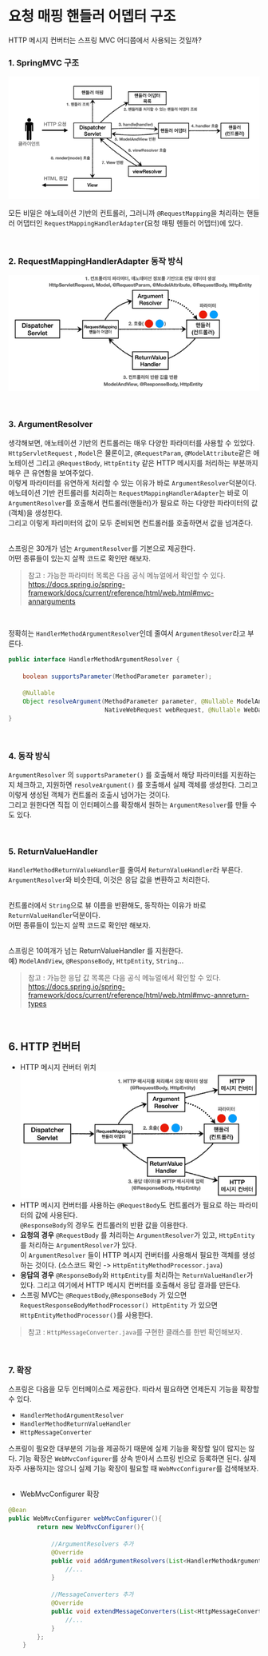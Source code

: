# 요청 매핑 핸들러 어뎁터 구조
HTTP 메시지 컨버터는 스프링 MVC 어디쯤에서 사용되는 것일까?

### 1. SpringMVC 구조
![SpringMVC 구조](Request_Mapping_Handler_Adapter_Structure1.PNG)

모든 비밀은 애노테이션 기반의 컨트롤러, 그러니까 `@RequestMapping`을 처리하는 핸들러 어댑터인 `RequestMappingHandlerAdapter`(요청 매핑 헨들러 어뎁터)에 있다.

<br>

### 2. RequestMappingHandlerAdapter 동작 방식
![RequestMappingHandlerAdapter 동작 방식](Request_Mapping_Handler_Adapter_Structure2.PNG)

<br>

### 3. ArgumentResolver

생각해보면, 애노테이션 기반의 컨트롤러는 매우 다양한 파라미터를 사용할 수 있었다.<br>
`HttpServletRequest` , `Model`은 물론이고, `@RequestParam`, `@ModelAttribute`같은 애노테이션 그리고 `@RequestBody`, `HttpEntity` 같은 HTTP 메시지를 처리하는 부분까지 매우 큰 유연함을 보여주었다.<br>
이렇게 파라미터를 유연하게 처리할 수 있는 이유가 바로 `ArgumentResolver`덕분이다.
애노테이션 기반 컨트롤러를 처리하는 `RequestMappingHandlerAdapter`는 바로 이 `ArgumentResolver`를 호출해서 컨트롤러(핸들러)가 필요로 하는 다양한 파라미터의 값(객체)을 생성한다.<br>
그리고 이렇게 파리미터의 값이 모두 준비되면 컨트롤러를 호출하면서 값을 넘겨준다.<br><br>

스프링은 30개가 넘는 `ArgumentResolver`를 기본으로 제공한다.<br>
어떤 종류들이 있는지 살짝 코드로 확인만 해보자.

> 참고 : 가능한 파라미터 목록은 다음 공식 메뉴얼에서 확인할 수 있다. <br>
> https://docs.spring.io/spring-framework/docs/current/reference/html/web.html#mvc-annarguments

<br>

정확히는 `HandlerMethodArgumentResolver`인데 줄여서 `ArgumentResolver`라고 부른다.
```java
public interface HandlerMethodArgumentResolver {
    
    boolean supportsParameter(MethodParameter parameter);

    @Nullable
    Object resolveArgument(MethodParameter parameter, @Nullable ModelAndViewContainer mavContainer,
                           NativeWebRequest webRequest, @Nullable WebDataBinderFactory binderFactory) throws Exception;
}
```

<br>

### 4. 동작 방식
`ArgumentResolver` 의 `supportsParameter()` 를 호출해서 해당 파라미터를 지원하는지 체크하고, 지원하면 `resolveArgument()` 를 호출해서 실제 객체를 생성한다. 그리고 이렇게 생성된 객체가 컨트롤러 호출시 넘어가는 것이다.<br>
그리고 원한다면 직접 이 인터페이스를 확장해서 원하는 `ArgumentResolver`를 만들 수도 있다.

<br>

### 5. ReturnValueHandler
`HandlerMethodReturnValueHandler`를 줄여서 `ReturnValueHandler`라 부른다.<br>
`ArgumentResolver`와 비슷한데, 이것은 응답 값을 변환하고 처리한다.<br><br>

컨트롤러에서 `String`으로 뷰 이름을 반환해도, 동작하는 이유가 바로 `ReturnValueHandler`덕분이다.<br>
어떤 종류들이 있는지 살짝 코드로 확인만 해보자.<br><br>

스프링은 10여개가 넘는 ReturnValueHandler 를 지원한다.<br>
예) `ModelAndView`, `@ResponseBody`, `HttpEntity`, `String`...

> 참고 : 가능한 응답 값 목록은 다음 공식 메뉴얼에서 확인할 수 있다. <br>
> https://docs.spring.io/spring-framework/docs/current/reference/html/web.html#mvc-annreturn-types

<br>

## 6. HTTP 컨버터
* HTTP 메시지 컨버터 위치<br>
![HTTP 메시지 컨버터 위치](Request_Mapping_Handler_Adapter_Structure3.PNG)
* HTTP 메시지 컨버터를 사용하는 `@RequestBody`도 컨트롤러가 필요로 하는 파라미터의 값에 사용된다.<br>`@ResponseBody`의 경우도 컨트롤러의 반환 값을 이용한다.
* **요청의 경우** `@RequestBody` 를 처리하는 `ArgumentResolver`가 있고, `HttpEntity`를 처리하는 `ArgumentResolver`가 있다.<br>이 `ArgumentResolver` 들이 HTTP 메시지 컨버터를 사용해서 필요한 객체를 생성하는 것이다. (소스코드 확인 -> `HttpEntityMethodProcessor.java`)
* **응답의 경우** `@ResponseBody`와 `HttpEntity`를 처리하는 `ReturnValueHandler`가 있다. 그리고 여기에서 HTTP 메시지 컨버터를 호출해서 응답 결과를 만든다.
* 스프링 MVC는 `@RequestBody`,`@ResponseBody` 가 있으면 `RequestResponseBodyMethodProcessor() HttpEntity` 가 있으면 `HttpEntityMethodProcessor()`를 사용한다.

> 참고 : `HttpMessageConverter.java`를 구현한 클래스를 한번 확인해보자.

<br>

### 7. 확장
스프링은 다음을 모두 인터페이스로 제공한다. 따라서 필요하면 언제든지 기능을 확장할 수 있다.
* `HandlerMethodArgumentResolver`
* `HandlerMethodReturnValueHandler`
* `HttpMessageConverter`

스프링이 필요한 대부분의 기능을 제공하기 때문에 실제 기능을 확장할 일이 많지는 않다. 기능 확장은 `WebMvcConfigurer`를 상속 받아서 스프링 빈으로 등록하면 된다. 실제 자주 사용하지는 않으니 실제 기능 확장이 필요할 때 `WebMvcConfigurer`를 검색해보자.<br><br>

* WebMvcConfigurer 확장
```java
@Bean
public WebMvcConfigurer webMvcConfigurer(){
        return new WebMvcConfigurer(){
            
            //ArgumentResolvers 추가
            @Override
            public void addArgumentResolvers(List<HandlerMethodArgumentResolver> resolvers){
                //...
            }
            
            //MessageConverters 추가
            @Override
            public void extendMessageConverters(List<HttpMessageConverter<?>> converters){
                //...
            }
        };    
    }
```
